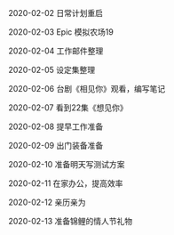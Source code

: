 2020-02-02
日常计划重启

2020-02-03
Epic 模拟农场19

2020-02-04
工作邮件整理

2020-02-05
设定集整理

2020-02-06
台剧《相见你》观看，编写笔记

2020-02-07
看到22集《想见你》

2020-02-08
提早工作准备

2020-02-09
出门装备准备

2020-02-10
准备明天写测试方案

2020-02-11
在家办公，提高效率

2020-02-12
亲历亲为

2020-02-13
准备锦鲤的情人节礼物
